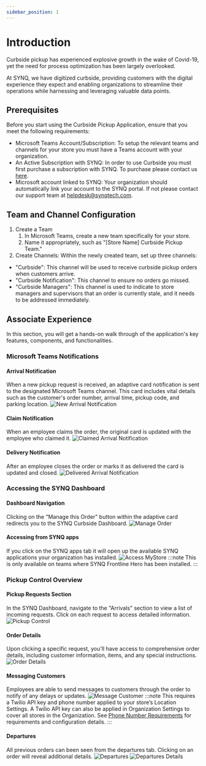```yaml
---
sidebar_position: 1
---
```


# Introduction
Curbside pickup has experienced explosive growth in the wake of Covid-19, yet the need for process optimization has been largely overlooked.

At SYNQ, we have digitized curbside, providing customers with the digital experience they expect and enabling organizations to streamline their operations while harnessing and leveraging valuable data points.

## Prerequisites

Before you start using the Curbside Pickup Application, ensure that you meet the following requirements:
- Microsoft Teams Account/Subscription: To setup the relevant teams and channels for your store you must have a Teams account with your organization.
- An Active Subscription with SYNQ: In order to use Curbside you must first purchase a subscription with SYNQ. To purchase please contact us [here](https://www.synqtech.com/contact). 
- Microsoft account linked to SYNQ: Your organization should automatically link your account to the SYNQ portal. If not please contact our support team at helpdesk@synqtech.com.

## Team and Channel Configuration
1. Create a Team
   1. In Microsoft Teams, create a new team specifically for your store. 
   2. Name it appropriately, such as "[Store Name] Curbside Pickup Team."
2. Create Channels: Within the newly created team, set up three channels:
  - "Curbside": This channel will be used to receive curbside pickup orders when customers arrive.
  - "Curbside Notification": This channel to ensure no orders go missed.
  - "Curbside Managers": This channel is used to indicate to store managers and supervisors that an order is currently stale, and it needs to be addressed immediately.

## Associate Experience
In this section, you will get a hands-on walk through of the application's key features, components, and functionalities. 

### Microsoft Teams Notifications

#### Arrival Notification
When a new pickup request is received, an adaptive card notification is sent to the designated Microsoft Teams channel. This card includes vital details such as the customer's order number, arrival time, pickup code, and parking location.
![New Arrival Notification](../../static/img/curbside/new-arrival.png)

#### Claim Notification
When an employee claims the order, the original card is updated with the employee who claimed it. 
![Claimed Arrival Notification](../../static/img/curbside/claimed-arrival.png)

#### Delivery Notification
After an employee closes the order or marks it as delivered the card is updated and closed.
![Delivered Arrival Notification](../../static/img/curbside/delivered.png)

### Accessing the SYNQ Dashboard

#### Dashboard Navigation
Clicking on the "Manage this Order" button within the adaptive card redirects you to the SYNQ Curbside Dashboard.
![Manage Order](../../static/img/curbside/manage-order.png)

#### Accessing from SYNQ apps
If you click on the SYNQ apps tab it will open up the available SYNQ applications your organization has installed. 
![Access MyStore](../../static/img/curbside/mystore.png)
:::note
This is only available on teams where SYNQ Frontline Hero has been installed. 
:::

### Pickup Control Overview

#### Pickup Requests Section
In the SYNQ Dashboard, navigate to the "Arrivals" section to view a list of incoming requests. Click on each request to access detailed information.
![Pickup Control](../../static/img/curbside/pickup-control.png)

#### Order Details
Upon clicking a specific request, you'll have access to comprehensive order details, including customer information, items, and any special instructions.
![Order Details](../../static/img/curbside/order-details.png)

#### Messaging Customers
Employees are able to send messages to customers through the order to notify of any delays or updates. 
![Message Customer](../../static/img/curbside/message-customer.png)
:::note
This requires a Twilio API key and phone number applied to your store’s Location Settings. A Twilio API key can also be applied in Organization Settings to cover all stores in the Organization. See [Phone Number Requirements](/docs/mystore/twilio#phone-number-requirements) for requirements and configuration details. 
:::

#### Departures
All previous orders can been seen from the departures tab. Clicking on an order will reveal additional details. 
![Departures](../../static/img/curbside/departures.png)
![Departures Details](../../static/img/curbside/departure-details.png)